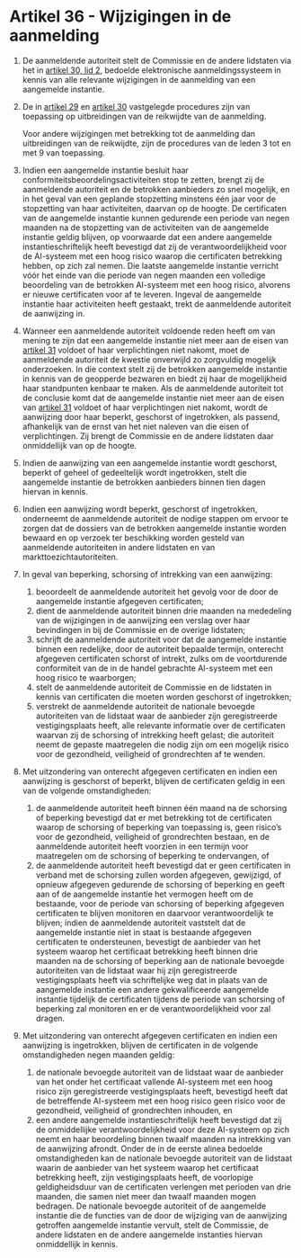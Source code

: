 # Artikel 36 - Wijzigingen in de aanmelding

1. De aanmeldende autoriteit stelt de Commissie en de andere lidstaten via het in [artikel 30, lid 2](a30.md), bedoelde elektronische aanmeldingssysteem in kennis van alle relevante wijzigingen in de aanmelding van een aangemelde instantie.

2. De in [artikel 29](a29.md) en [artikel 30](a30.md) vastgelegde procedures zijn van toepassing op uitbreidingen van de reikwijdte van de aanmelding.

      Voor andere wijzigingen met betrekking tot de aanmelding dan uitbreidingen van de reikwijdte, zijn de procedures van de leden 3 tot en met 9 van toepassing.

3. Indien een aangemelde instantie besluit haar conformiteitsbeoordelingsactiviteiten stop te zetten, brengt zij de aanmeldende autoriteit en de betrokken aanbieders zo snel mogelijk, en in het geval van een geplande stopzetting minstens één jaar voor de stopzetting van haar activiteiten, daarvan op de hoogte. De certificaten van de aangemelde instantie kunnen gedurende een periode van negen maanden na de stopzetting van de activiteiten van de aangemelde instantie geldig blijven, op voorwaarde dat een andere aangemelde instantieschriftelijk heeft bevestigd dat zij de verantwoordelijkheid voor de AI-systeem met een hoog risico waarop die certificaten betrekking hebben, op zich zal nemen. Die laatste aangemelde instantie verricht vóór het einde van die periode van negen maanden een volledige beoordeling van de betrokken AI-systeem met een hoog risico, alvorens er nieuwe certificaten voor af te leveren. Ingeval de aangemelde instantie haar activiteiten heeft gestaakt, trekt de aanmeldende autoriteit de aanwijzing in.

4. Wanneer een aanmeldende autoriteit voldoende reden heeft om van mening te zijn dat een aangemelde instantie niet meer aan de eisen van [artikel 31](a31.md) voldoet of haar verplichtingen niet nakomt, moet de aanmeldende autoriteit de kwestie onverwijld zo zorgvuldig mogelijk onderzoeken. In die context stelt zij de betrokken aangemelde instantie in kennis van de geopperde bezwaren en biedt zij haar de mogelijkheid haar standpunten kenbaar te maken. Als de aanmeldende autoriteit tot de conclusie komt dat de aangemelde instantie niet meer aan de eisen van [artikel 31](a31.md) voldoet of haar verplichtingen niet nakomt, wordt de aanwijzing door haar beperkt, geschorst of ingetrokken, als passend, afhankelijk van de ernst van het niet naleven van die eisen of verplichtingen. Zij brengt de Commissie en de andere lidstaten daar onmiddellijk van op de hoogte.

5. Indien de aanwijzing van een aangemelde instantie wordt geschorst, beperkt of geheel of gedeeltelijk wordt ingetrokken, stelt die aangemelde instantie de betrokken aanbieders binnen tien dagen hiervan in kennis.

6. Indien een aanwijzing wordt beperkt, geschorst of ingetrokken, onderneemt de aanmeldende autoriteit de nodige stappen om ervoor te zorgen dat de dossiers van de betrokken aangemelde instantie worden bewaard en op verzoek ter beschikking worden gesteld van aanmeldende autoriteiten in andere lidstaten en van markttoezichtautoriteiten.

7. In geval van beperking, schorsing of intrekking van een aanwijzing:

      1. beoordeelt de aanmeldende autoriteit het gevolg voor de door de aangemelde instantie afgegeven certificaten;
      2. dient de aanmeldende autoriteit binnen drie maanden na mededeling van de wijzigingen in de aanwijzing een verslag over haar bevindingen in bij de Commissie en de overige lidstaten;
      3. schrijft de aanmeldende autoriteit voor dat de aangemelde instantie binnen een redelijke, door de autoriteit bepaalde termijn, onterecht afgegeven certificaten schorst of intrekt, zulks om de voortdurende conformiteit van de in de handel gebrachte AI-systeem met een hoog risico te waarborgen;
      4. stelt de aanmeldende autoriteit de Commissie en de lidstaten in kennis van certificaten die moeten worden geschorst of ingetrokken;
      5. verstrekt de aanmeldende autoriteit de nationale bevoegde autoriteiten van de lidstaat waar de aanbieder zijn geregistreerde vestigingsplaats heeft, alle relevante informatie over de certificaten waarvan zij de schorsing of intrekking heeft gelast; die autoriteit neemt de gepaste maatregelen die nodig zijn om een mogelijk risico voor de gezondheid, veiligheid of grondrechten af te wenden.

8. Met uitzondering van onterecht afgegeven certificaten en indien een aanwijzing is geschorst of beperkt, blijven de certificaten geldig in een van de volgende omstandigheden:

      1. de aanmeldende autoriteit heeft binnen één maand na de schorsing of beperking bevestigd dat er met betrekking tot de certificaten waarop de schorsing of beperking van toepassing is, geen risico’s voor de gezondheid, veiligheid of grondrechten bestaan, en de aanmeldende autoriteit heeft voorzien in een termijn voor maatregelen om de schorsing of beperking te ondervangen, of
      2. de aanmeldende autoriteit heeft bevestigd dat er geen certificaten in verband met de schorsing zullen worden afgegeven, gewijzigd, of opnieuw afgegeven gedurende de schorsing of beperking en geeft aan of de aangemelde instantie het vermogen heeft om de bestaande, voor de periode van schorsing of beperking afgegeven certificaten te blijven monitoren en daarvoor verantwoordelijk te blijven; indien de aanmeldende autoriteit vaststelt dat de aangemelde instantie niet in staat is bestaande afgegeven certificaten te ondersteunen, bevestigt de aanbieder van het systeem waarop het certificaat betrekking heeft binnen drie maanden na de schorsing of beperking aan de nationale bevoegde autoriteiten van de lidstaat waar hij zijn geregistreerde vestigingsplaats heeft via schriftelijke weg dat in plaats van de aangemelde instantie een andere gekwalificeerde aangemelde instantie tijdelijk de certificaten tijdens de periode van schorsing of beperking zal monitoren en er de verantwoordelijkheid voor zal dragen.

9. Met uitzondering van onterecht afgegeven certificaten en indien een aanwijzing is ingetrokken, blijven de certificaten in de volgende omstandigheden negen maanden geldig: 

      1. de nationale bevoegde autoriteit van de lidstaat waar de aanbieder van het onder het certificaat vallende AI-systeem met een hoog risico zijn geregistreerde vestigingsplaats heeft, bevestigd heeft dat de betreffende AI-systeem met een hoog risico geen risico voor de gezondheid, veiligheid of grondrechten inhouden, en 
      2. een andere aangemelde instantieschriftelijk heeft bevestigd dat zij de onmiddellijke verantwoordelijkheid voor deze AI-systeem op zich neemt en haar beoordeling binnen twaalf maanden na intrekking van de aanwijzing afrondt.
      Onder de in de eerste alinea bedoelde omstandigheden kan de nationale bevoegde autoriteit van de lidstaat waarin de aanbieder van het systeem waarop het certificaat betrekking heeft, zijn vestigingsplaats heeft, de voorlopige geldigheidsduur van de certificaten verlengen met perioden van drie maanden, die samen niet meer dan twaalf maanden mogen bedragen.
      De nationale bevoegde autoriteit of de aangemelde instantie die de functies van de door de wijziging van de aanwijzing getroffen aangemelde instantie vervult, stelt de Commissie, de andere lidstaten en de andere aangemelde instanties hiervan onmiddellijk in kennis.
